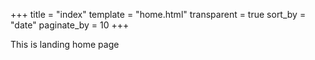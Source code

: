 +++
title = "index"
template = "home.html"
transparent = true
sort_by = "date"
paginate_by = 10
+++

This is landing home page